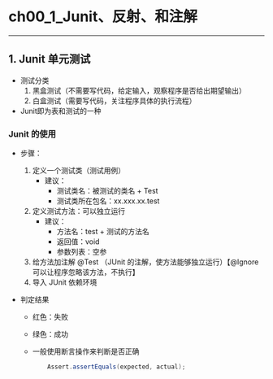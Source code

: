 # ch00_1_Junit、反射、和注解

---

## 1. Junit 单元测试

* 测试分类
  1. 黑盒测试（不需要写代码，给定输入，观察程序是否给出期望输出）
  2. 白盒测试（需要写代码，关注程序具体的执行流程）
* Junit即为表和测试的一种

### Junit 的使用

* 步骤：

  1. 定义一个测试类（测试用例）
     * 建议：
       * 测试类名：被测试的类名 + Test
       * 测试类所在包名：xx.xxx.xx.test
  2. 定义测试方法：可以独立运行
     * 建议：
       * 方法名：test + 测试的方法名
       * 返回值：void
       * 参数列表：空参
  3. 给方法加注解 @Test （JUnit 的注解，使方法能够独立运行）【@Ignore 可以让程序忽略该方法，不执行】
  4. 导入 JUnit 依赖环境

* 判定结果

  * 红色：失败

  * 绿色：成功

  * 一般使用断言操作来判断是否正确

    ~~~java 
    	Assert.assertEquals(expected, actual);
    ~~~

    

